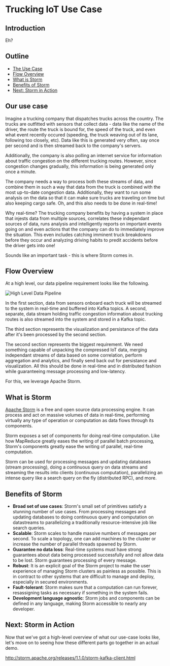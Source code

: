# Trucking IoT Use Case

## Introduction

Eh?


## Outline

-   [The Use Case](#)
-   [Flow Overview](#)
-   [What is Storm](#)
-   [Benefits of Storm](#)
-   [Next: Storm in Action](#)


## Our use case

Imagine a trucking company that dispatches trucks across the country.  The trucks are outfitted with sensors that collect data - data like the name of the driver, the route the truck is bound for, the speed of the truck, and even what event recently occured (speeding, the truck weaving out of its lane, following too closely, etc).  Data like this is generated very often, say once per second and is then streamed back to the company's servers.

Additionally, the company is also polling an internet service for information about traffic congestion on the different trucking routes.  However, since congestion changes gradually, this information is being generated only once a minute.

The company needs a way to process both these streams of data, and combine them in such a way that data from the truck is combined with the most up-to-date congestion data.  Additionally, they want to run some analysis on the data so that it can make sure trucks are traveling on time but also keeping cargo safe.  Oh, and this also needs to be done in real-time!

Why real-time?  The trucking company benefits by having a system in place that injests data from multiple sources, correlates these independant sources of data, runs analysis and intelligently reports on important events going on and even actions that the company can do to immediately improve the situation.  This even includes catching imminent truck breakdowns before they occur and analyzing driving habits to predit accidents before the driver gets into one!

Sounds like an important task - this is where Storm comes in.


## Flow Overview

At a high level, our data pipeline requirement looks like the following.

![High Level Data Pipeline](assets/something.jpg)

In the first section, data from sensors onboard each truck will be streamed to the system in real-time and buffered into Kafka topics.  A second, separate, data stream holding traffic congestion information about trucking routes is also streamed into the system and stored in a Kafka topic.

The third section represents the visualization and persistance of the data after it's been processed by the second section.

The second section represents the biggest requirement.  We need something capable of unpacking the compressed IoT data, merging independant streams of data based on some correlation, perform aggregation and analytics, and finally send back out for persistance and visualization.  All this should be done in real-time and in distributed fashion while guaranteeing message processing and low-latency.

For this, we leverage Apache Storm.


## What is Storm

[Apache Storm](https://hortonworks.com/apache/storm) is a free and open source data processing engine.  It can process and act on massive volumes of data in real-time, performing virtually any type of operation or computation as data flows through its components.

Storm exposes a set of components for doing real-time computation. Like how MapReduce greatly eases the writing of parallel batch processing, Storm's components greatly ease the writing of parallel, real-time computation.

Storm can be used for processing messages and updating databases (stream processing), doing a continuous query on data streams and streaming the results into clients (continuous computation), parallelizing an intense query like a search query on the fly (distributed RPC), and more.


## Benefits of Storm

-   **Broad set of use cases**:  Storm's small set of primitives satisfy a stunning number of use cases.  From processing messages and updating databases to doing continuous query and computation on datastreams to parallelizing a traditionally resource-intensive job like search queries.
-   **Scalable**: Storm scales to handle massive numbers of messages per second.  To scale a topology, one can add machines to the cluster or increase the number of parallel threads spawned by Storm.
-   **Guarantee no data loss**: Real-time systems must have strong guarantees about data being processed successfully and not allow data to be lost.  Storm guarantees processing of every message.
-   **Robust**: It is an explicit goal of the Storm project to make the user experience of managing Storm clusters as painless as possible.  This is in contract to other systems that are difficult to manage and deploy, especially in secured environments.
-   **Fault-tolerant**: Storm makes sure that a computation can run forever, resassigning tasks as necessary if something in the system fails.
-   **Development language agnostic**: Storm jobs and components can be defined in any language, making Storm accessible to nearly any developer.


## Next: Storm in Action

Now that we've got a high-level overview of what our use-case looks like, let's move on to seeing how these different parts go together in an actual demo.

http://storm.apache.org/releases/1.1.0/storm-kafka-client.html

